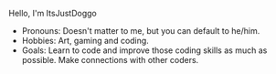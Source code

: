 Hello, I'm ItsJustDoggo
- Pronouns: Doesn't matter to me, but you can default to he/him.
- Hobbies: Art, gaming and coding.
- Goals: Learn to code and improve those coding skills as much as possible. Make connections with other coders.

